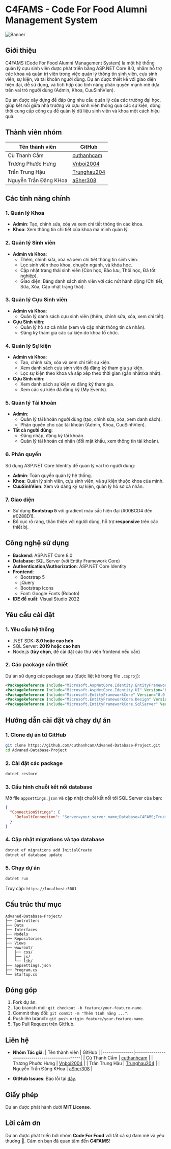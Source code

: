 # C4FAMS - Code For Food Alumni Management System

![Banner](docs/images/C4FAMS-BANNER.jpg)

## Giới thiệu
C4FAMS (Code For Food Alumni Management System) là một hệ thống quản lý cựu sinh viên được phát triển bằng ASP.NET Core 8.0, nhằm hỗ trợ các khoa và quản trị viên trong việc quản lý thông tin sinh viên, cựu sinh viên, sự kiện, và tài khoản người dùng. Dự án được thiết kế với giao diện hiện đại, dễ sử dụng, và tích hợp các tính năng phân quyền mạnh mẽ dựa trên vai trò người dùng (Admin, Khoa, CuuSinhVien).

Dự án được xây dựng để đáp ứng nhu cầu quản lý của các trường đại học, giúp kết nối giữa nhà trường và cựu sinh viên thông qua các sự kiện, đồng thời cung cấp công cụ để quản lý dữ liệu sinh viên và khoa một cách hiệu quả.

## Thành viên nhóm
| Tên thành viên | GitHub |
|---------------|------------------------------------------------|
| Cù Thanh Cầm  | [cuthanhcam](https://github.com/cuthanhcam) |
| Trương Phước Hưng | [Vnboi2004](https://github.com/Vnboi2004) |
| Trần Trung Hậu     | [Trunghau204](https://github.com/Trunghau204) |
| Nguyễn Trần Đăng KHoa        | [aSher308](https://github.com/aSher308) |

## Các tính năng chính
### 1. Quản lý Khoa
- **Admin**: Tạo, chỉnh sửa, xóa và xem chi tiết thông tin các khoa.
- **Khoa**: Xem thông tin chi tiết của khoa mà mình quản lý.

### 2. Quản lý Sinh viên
- **Admin và Khoa**:
  - Thêm, chỉnh sửa, xóa và xem chi tiết thông tin sinh viên.
  - Lọc sinh viên theo khoa, chuyên ngành, và khóa học.
  - Cập nhật trạng thái sinh viên (Còn học, Bảo lưu, Thôi học, Đã tốt nghiệp).
  - Giao diện: Bảng danh sách sinh viên với các nút hành động (Chi tiết, Sửa, Xóa, Cập nhật trạng thái).

### 3. Quản lý Cựu Sinh viên
- **Admin và Khoa**:
  - Quản lý danh sách cựu sinh viên (thêm, chỉnh sửa, xóa, xem chi tiết).
- **Cựu Sinh viên**:
  - Quản lý hồ sơ cá nhân (xem và cập nhật thông tin cá nhân).
  - Đăng ký tham gia các sự kiện do khoa tổ chức.

### 4. Quản lý Sự kiện
- **Admin và Khoa**:
  - Tạo, chỉnh sửa, xóa và xem chi tiết sự kiện.
  - Xem danh sách cựu sinh viên đã đăng ký tham gia sự kiện.
  - Lọc sự kiện theo khoa và sắp xếp theo thời gian (gần nhất/xa nhất).
- **Cựu Sinh viên**:
  - Xem danh sách sự kiện và đăng ký tham gia.
  - Xem các sự kiện đã đăng ký (My Events).

### 5. Quản lý Tài khoản
- **Admin**:
  - Quản lý tài khoản người dùng (tạo, chỉnh sửa, xóa, xem danh sách).
  - Phân quyền cho các tài khoản (Admin, Khoa, CuuSinhVien).
- **Tất cả người dùng**:
  - Đăng nhập, đăng ký tài khoản.
  - Quản lý tài khoản cá nhân (đổi mật khẩu, xem thông tin tài khoản).

### 6. Phân quyền
Sử dụng ASP.NET Core Identity để quản lý vai trò người dùng:
- **Admin**: Toàn quyền quản lý hệ thống.
- **Khoa**: Quản lý sinh viên, cựu sinh viên, và sự kiện thuộc khoa của mình.
- **CuuSinhVien**: Xem và đăng ký sự kiện, quản lý hồ sơ cá nhân.

### 7. Giao diện
- Sử dụng **Bootstrap 5** với gradient màu sắc hiện đại (#00BCD4 đến #0288D1).
- Bố cục rõ ràng, thân thiện với người dùng, hỗ trợ **responsive** trên các thiết bị.

## Công nghệ sử dụng
- **Backend**: ASP.NET Core 8.0
- **Database**: SQL Server (với Entity Framework Core)
- **Authentication/Authorization**: ASP.NET Core Identity
- **Frontend**:
  - Bootstrap 5
  - jQuery
  - Bootstrap Icons
  - Font: Google Fonts (Roboto)
- **IDE đề xuất**: Visual Studio 2022

## Yêu cầu cài đặt
### 1. Yêu cầu hệ thống
- .NET SDK: **8.0 hoặc cao hơn**
- SQL Server: **2019 hoặc cao hơn**
- Node.js (**tùy chọn**, để cài đặt các thư viện frontend nếu cần)

### 2. Các package cần thiết
Dự án sử dụng các package sau (được liệt kê trong file `.csproj`):
```xml
<PackageReference Include="Microsoft.AspNetCore.Identity.EntityFrameworkCore" Version="8.0.3" />
<PackageReference Include="Microsoft.AspNetCore.Identity.UI" Version="8.0.3" />
<PackageReference Include="Microsoft.EntityFrameworkCore" Version="8.0.3" />
<PackageReference Include="Microsoft.EntityFrameworkCore.Design" Version="8.0.3" />
<PackageReference Include="Microsoft.EntityFrameworkCore.SqlServer" Version="8.0.3" />
```

## Hướng dẫn cài đặt và chạy dự án
### 1. Clone dự án từ GitHub
```bash
git clone https://github.com/cuthanhcam/Advaned-Database-Project.git
cd Advaned-Database-Project
```

### 2. Cài đặt các package
```bash
dotnet restore
```

### 3. Cấu hình chuỗi kết nối database
Mở file `appsettings.json` và cập nhật chuỗi kết nối tới SQL Server của bạn:
```json
{
  "ConnectionStrings": {
    "DefaultConnection": "Server=your_server_name;Database=C4FAMS;Trusted_Connection=True;MultipleActiveResultSets=true"
  }
}
```

### 4. Cập nhật migrations và tạo database
```bash
dotnet ef migrations add InitialCreate
dotnet ef database update
```

### 5. Chạy dự án
```bash
dotnet run
```
Truy cập: `https://localhost:5001`

## Cấu trúc thư mục
```
Advaned-Database-Project/
├── Controllers
├── Data
├── Interfaces
├── Models
├── Repositories
├── Views
├── wwwroot/
│   ├── css/
│   ├── js/
│   └── lib/
├── appsettings.json
├── Program.cs
└── Startup.cs
```

## Đóng góp
1. Fork dự án.
2. Tạo branch mới: `git checkout -b feature/your-feature-name`.
3. Commit thay đổi: `git commit -m "Thêm tính năng ..."`.
4. Push lên branch: `git push origin feature/your-feature-name`.
5. Tạo Pull Request trên GitHub.

## Liên hệ
- **Nhóm Tác giả**:
| Tên thành viên | GitHub |
|---------------|------------------------------------------------|
| Cù Thanh Cầm  | [cuthanhcam](https://github.com/cuthanhcam) |
| Trương Phước Hưng | [Vnboi2004](https://github.com/Vnboi2004) |
| Trần Trung Hậu     | [Trunghau204](https://github.com/Trunghau204) |
| Nguyễn Trần Đăng KHoa        | [aSher308](https://github.com/aSher308) |

- **GitHub Issues**: Báo lỗi tại [đây](https://github.com/cuthanhcam/Advaned-Database-Project/issues).

## Giấy phép
Dự án được phát hành dưới **MIT License**.

## Lời cảm ơn
Dự án được phát triển bởi nhóm **Code For Food** với tất cả sự đam mê và yêu thương 💖. Cảm ơn bạn đã quan tâm đến **C4FAMS**!
